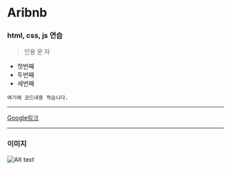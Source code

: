 # Aribnb

### html, css, js 연습

>인용
>문
>자
+ 첫번째
+ 두번째
+ 세번째

```
여기에 코드내용 적습니다.
```
***
[Google링크](https://google.com)
***
### 이미지
![Alt text](https://source.unsplash.com/random)